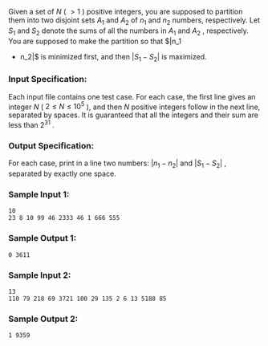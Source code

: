 <!-- Title
Integer Set Partition (25)
-->
Given a set of $N$ ( $> 1$ ) positive integers, you are supposed to partition
them into two disjoint sets $A_1$ and $A_2$ of $n_1$ and $n_2$ numbers,
respectively. Let $S_1$ and $S_2$ denote the sums of all the numbers in $A_1$
and $A_2$ , respectively. You are supposed to make the partition so that $|n_1
- n_2|$ is minimized first, and then $|S_1 - S_2|$ is maximized.

### Input Specification:

Each input file contains one test case. For each case, the first line gives an
integer $N$ ( $2 \le N \le 10^5$ ), and then $N$ positive integers follow in
the next line, separated by spaces. It is guaranteed that all the integers and
their sum are less than $2^{31}$ .

### Output Specification:

For each case, print in a line two numbers: $|n_1 - n_2|$ and $|S_1 - S_2|$ ,
separated by exactly one space.

### Sample Input 1:

```
10
23 8 10 99 46 2333 46 1 666 555
```

### Sample Output 1:

```
0 3611
```

### Sample Input 2:

```
13
110 79 218 69 3721 100 29 135 2 6 13 5188 85
```

### Sample Output 2:

```
1 9359
```
